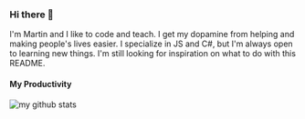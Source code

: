 ### Hi there 👋

I'm Martin and I like to code and teach. I get my dopamine from helping and making people's lives easier. I specialize in JS and C#, but I'm always open to learning new things. I'm still looking for inspiration on what to do with this README.

#### My Productivity
![my github stats](https://github-readme-stats.vercel.app/api?username=franticallycodes&show_icons=true&theme=tokyonight&hide=stars,issues,contribs&count_private=true)

<!--
**franticallycodes/franticallycodes** is a ✨ _special_ ✨ repository because its `README.md` (this file) appears on your GitHub profile.

Here are some ideas to get you started:

- 🔭 I’m currently working on ...
- 🌱 I’m currently learning ...
- 👯 I’m looking to collaborate on ...
- 🤔 I’m looking for help with ...
- 💬 Ask me about ...
- 📫 How to reach me: ...
- 😄 Pronouns: ...
- ⚡ Fun fact: ...
-->
